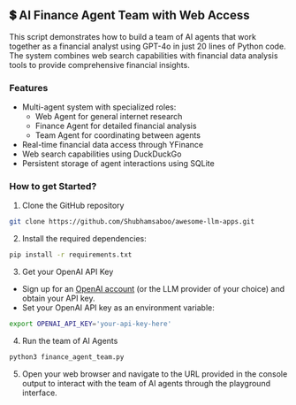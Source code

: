## 💲 AI Finance Agent Team with Web Access
This script demonstrates how to build a team of AI agents that work together as a financial analyst using GPT-4o in just 20 lines of Python code. The system combines web search capabilities with financial data analysis tools to provide comprehensive financial insights.

### Features
- Multi-agent system with specialized roles:
    - Web Agent for general internet research
    - Finance Agent for detailed financial analysis
    - Team Agent for coordinating between agents
- Real-time financial data access through YFinance
- Web search capabilities using DuckDuckGo
- Persistent storage of agent interactions using SQLite

### How to get Started?

1. Clone the GitHub repository
```bash
git clone https://github.com/Shubhamsaboo/awesome-llm-apps.git
```

2. Install the required dependencies:

```bash
pip install -r requirements.txt
```

3. Get your OpenAI API Key

- Sign up for an [OpenAI account](https://platform.openai.com/) (or the LLM provider of your choice) and obtain your API key.
- Set your OpenAI API key as an environment variable:
```bash
export OPENAI_API_KEY='your-api-key-here'
```

4. Run the team of AI Agents
```bash
python3 finance_agent_team.py
```

5. Open your web browser and navigate to the URL provided in the console output to interact with the team of AI agents through the playground interface.
